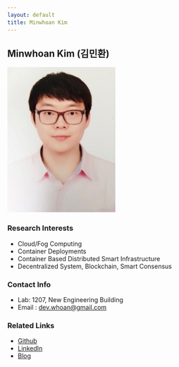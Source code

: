 ```yaml
---
layout: default
title: Minwhoan Kim
---
```


## Minwhoan Kim (김민환)
![MinwhoanKim](../assets/img/profile_mwhkim.png)

### Research Interests 
* Cloud/Fog Computing
* Container Deployments
* Container Based Distributed Smart Infrastructure
* Decentralized System, Blockchain, Smart Consensus

### Contact Info
* Lab: 1207, New Engineering Building
* Email : dev.whoan@gmail.com 

### Related Links
* [Github](https://github.com/dev-whoan)
* [LinkedIn](https://www.linkedin.com/in/eugene-minwhoan-kim-23b355213/)
* [Blog](https://dev-whoan.xyz)
